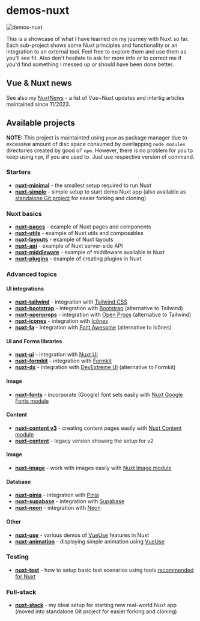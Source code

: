 # demos-nuxt

![demos-nuxt](https://github.com/AloisSeckar/demos-nuxt/blob/main/nuxt-simple/public/favicon.ico)

This is a showcase of what I have learned on my journey with Nuxt so far. Each sub-project shows some Nuxt principles and functionality or an integration to an external tool. Feel free to explore them and use them as you'll see fit. Also don't hesitate to ask for more info or to correct me if you'd find something I messed up or should have been done better.

## Vue & Nuxt news
See also my [NuxtNews](NuxtNews.md) - a list of Vue+Nuxt updates and intertig articles maintained since 11/2023.

## Available projects
**NOTE:** This project is maintainted using `pnpm` as package manager due to excessive amount of disc space consumed by overlapping `node_modules` directories created by good ol' `npm`. However, there is no problem for you to keep using `npm`, if you are used to. Just use respective version of command.

### Starters
- [**nuxt-minimal**](https://github.com/AloisSeckar/demos-nuxt/tree/main/nuxt-minimal) - the smallest setup required to run Nuxt
- [**nuxt-simple**](https://github.com/AloisSeckar/demos-nuxt/tree/main/nuxt-simple) - simple setup to start demo Nuxt app (also available as [standalone Git project](https://github.com/AloisSeckar/nuxt-starter) for easier forking and cloning)

### Nuxt basics
- [**nuxt-pages**](https://github.com/AloisSeckar/demos-nuxt/tree/main/nuxt-pages) - example of Nuxt pages and components
- [**nuxt-utils**](https://github.com/AloisSeckar/demos-nuxt/tree/main/nuxt-utils) - example of Nuxt utils and composables
- [**nuxt-layouts**](https://github.com/AloisSeckar/demos-nuxt/tree/main/nuxt-layouts) - example of Nuxt layouts
- [**nuxt-api**](https://github.com/AloisSeckar/demos-nuxt/tree/main/nuxt-api) - example of Nuxt server-side API
- [**nuxt-middleware**](https://github.com/AloisSeckar/demos-nuxt/tree/main/nuxt-middleware) - example of middleware available in Nuxt
- [**nuxt-plugins**](https://github.com/AloisSeckar/demos-nuxt/tree/main/nuxt-plugins) - example of creating plugins in Nuxt

### Advanced topics
#### UI integrations
- [**nuxt-tailwind**](https://github.com/AloisSeckar/demos-nuxt/tree/main/nuxt-tailwind) - integration with [Tailwind CSS](https://tailwindcss.com/)
- [**nuxt-bootstrap**](https://github.com/AloisSeckar/demos-nuxt/tree/main/nuxt-bootstrap) - integration with [Bootstrap](https://getbootstrap.com/) (alternative to Tailwind)
- [**nuxt-openprops**](https://github.com/AloisSeckar/demos-nuxt/tree/main/nuxt-openprops) - integration with [Open Props](https://open-props.style/) (alternative to Tailwind)
- [**nuxt-icones**](https://github.com/AloisSeckar/demos-nuxt/tree/main/nuxt-fa) - integration with [Icônes](https://icones.js.org/)
- [**nuxt-fa**](https://github.com/AloisSeckar/demos-nuxt/tree/main/nuxt-fa) - integration with [Font Awesome](https://fontawesome.com/) (alternative to Icônes)

#### UI and Forms libraries
- [**nuxt-ui**](https://github.com/AloisSeckar/demos-nuxt/tree/main/nuxt-ui) - integration with [Nuxt UI](https://ui.nuxt.com/)
- [**nuxt-formkit**](https://github.com/AloisSeckar/demos-nuxt/tree/main/nuxt-formkit) - integration with [Formkit](https://formkit.com/)
- [**nuxt-dx**](https://github.com/AloisSeckar/demos-nuxt/tree/main/nuxt-dx) - integration with [DevExtreme UI](https://js.devexpress.com/) (alternative to Formkit)

#### Image
- [**nuxt-fonts**](https://github.com/AloisSeckar/demos-nuxt/tree/main/nuxt-fonts) - incorporate (Google) font sets easily with [Nuxt Google Fonts module](https://google-fonts.nuxtjs.org/)

#### Content
- [**nuxt-content v3**](https://github.com/AloisSeckar/demos-nuxt/tree/main/nuxt-content3) - creating content pages easily with [Nuxt Content module](https://content.nuxtjs.org/)
- [**nuxt-content**](https://github.com/AloisSeckar/demos-nuxt/tree/main/nuxt-content) - legacy version showing the setup for v2

#### Image
- [**nuxt-image**](https://github.com/AloisSeckar/demos-nuxt/tree/main/nuxt-image) - work with images easily with [Nuxt Image module](https://image.nuxt.com/)

#### Database
- [**nuxt-pinia**](https://github.com/AloisSeckar/demos-nuxt/tree/main/nuxt-pinia) - integration with [Pinia](https://pinia.vuejs.org/)
- [**nuxt-supabase**](https://github.com/AloisSeckar/demos-nuxt/tree/main/nuxt-supabase) - integration with [Supabase](https://supabase.com/)
- [**nuxt-neon**](https://github.com/AloisSeckar/demos-nuxt/tree/main/nuxt-neon) - integration with [Neon](https://neon.tech/)

#### Other
- [**nuxt-use**](https://github.com/AloisSeckar/demos-nuxt/tree/main/nuxt-use) - various demos of [VueUse](https://vueuse.org/) features in Nuxt
- [**nuxt-animation**](https://github.com/AloisSeckar/demos-nuxt/tree/main/nuxt-animation) - displaying simple animation using [VueUse](https://vueuse.org/)

### Testing
- [**nuxt-test**](https://github.com/AloisSeckar/demos-nuxt/tree/main/nuxt-text) - how to setup basic test scenarios using tools [recommended for Nuxt](https://nuxt.com/docs/getting-started/testing)

### Full-stack
- [**nuxt-stack**](https://github.com/AloisSeckar/nuxt-stack) - my ideal setup for starting new real-world Nuxt app (moved into standalone Git project for easier forking and cloning)
